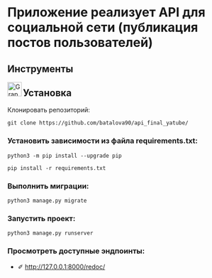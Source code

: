 # Приложение реализует API для социальной сети (публикация постов пользователей) #

## Инструменты ##
<img align="left" alt="GraphQL" width="32px" src="https://img.shields.io/badge/python-%2314354C.svg?style=for-the-badse&logo=python&logoColor=yellow" />

## Установка ##

Клонировать репозиторий:
```shell
git clone https://github.com/batalova90/api_final_yatube/
```
### Установить зависимости из файла requirements.txt: ###
```shell
python3 -m pip install --upgrade pip
```
```shell
pip install -r requirements.txt
```
### Выполнить миграции: ###
```shell
python3 manage.py migrate
```
### Запустить проект: ###
```shell
python3 manage.py runserver
```
### Просмотреть доступные эндпоинты: ###
- ✐ http://127.0.0.1:8000/redoc/
